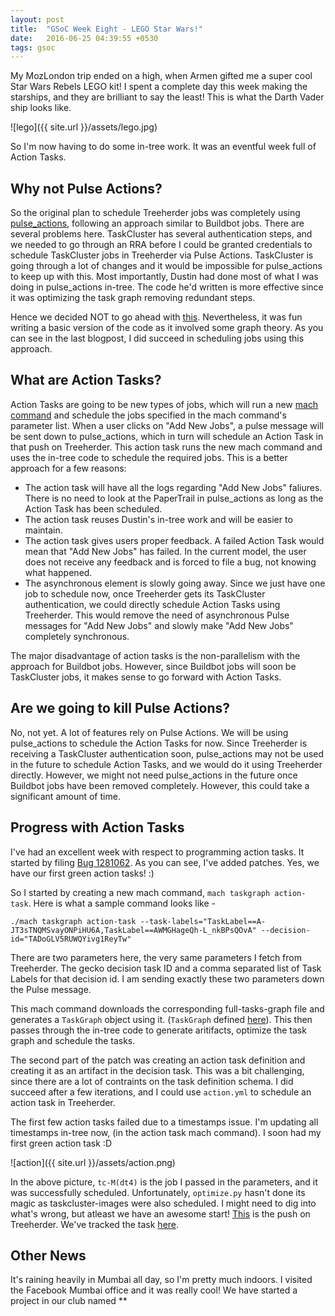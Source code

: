 ```yaml
---
layout: post
title:  "GSoC Week Eight - LEGO Star Wars!"
date:   2016-06-25 04:39:55 +0530
tags: gsoc
---
```

My MozLondon trip ended on a high, when Armen gifted me a super cool Star Wars Rebels LEGO kit! I spent a complete day this week making the starships, and they are brilliant to say the least! This is what the Darth Vader ship looks like.

![lego]({{ site.url }}/assets/lego.jpg)

So I'm now having to do some in-tree work. It was an eventful week full of Action Tasks.

## Why not Pulse Actions?

So the original plan to schedule Treeherder jobs was completely using [pulse_actions](https://github.com/mozilla/pulse_actions), following an approach similar to Buildbot jobs. There are several problems here. TaskCluster has several authentication steps, and we needed to go through an RRA before I could be granted credentials to schedule TaskCluster jobs in Treeherder via Pulse Actions. TaskCluster is going through a lot of changes and it would be impossible for pulse_actions to keep up with this.
Most importantly, Dustin had done most of what I was doing in pulse_actions in-tree. The code he'd written is more effective since it was optimizing the task graph removing redundant steps.

Hence we decided NOT to go ahead with [this](https://github.com/mozilla/mozilla_ci_tools/pull/486). Nevertheless, it was fun writing a basic version of the code as it involved some graph theory. As you can see in the last blogpost, I did succeed in scheduling jobs using this approach.

## What are Action Tasks?

Action Tasks are going to be new types of jobs, which will run a new [mach command](https://dxr.mozilla.org/mozilla-central/source/mach) and schedule the jobs specified in the mach command's parameter list. When a user clicks on "Add New Jobs", a pulse message will be sent down to pulse_actions, which in turn will schedule an Action Task in that push on Treeherder.
This action task runs the new mach command and uses the in-tree code to schedule the required jobs. This is a better approach for a few reasons:

* The action task will have all the logs regarding "Add New Jobs" faliures. There is no need to look at the PaperTrail in pulse_actions as long as the Action Task has been scheduled.
* The action task reuses Dustin's in-tree work and will be easier to maintain.
* The action task gives users proper feedback. A failed Action Task would mean that "Add New Jobs" has failed. In the current model, the user does not receive any feedback and is forced to file a bug, not knowing what happened.
* The asynchronous element is slowly going away. Since we just have one job to schedule now, once Treeherder gets its TaskCluster authentication, we could directly schedule Action Tasks using Treeherder. This would remove the need of asynchronous Pulse messages for "Add New Jobs" and slowly make "Add New Jobs" completely synchronous.

The major disadvantage of action tasks is the non-parallelism with the approach for Buildbot jobs. However, since Buildbot jobs will soon be TaskCluster jobs, it makes sense to go forward with Action Tasks.

## Are we going to kill Pulse Actions?

No, not yet. A lot of features rely on Pulse Actions. We will be using pulse_actions to schedule the Action Tasks for now. Since Treeherder is receiving a TaskCluster authentication soon, pulse_actions may not be used in the future to schedule Action Tasks, and we would do it using Treeherder directly.
However, we might not need pulse_actions in the future once Buildbot jobs have been removed completely. However, this could take a significant amount of time.

## Progress with Action Tasks

I've had an excellent week with respect to programming action tasks. It started by filing [Bug 1281062](https://bugzilla.mozilla.org/show_bug.cgi?id=1281062). As you can see, I've added patches. Yes, we have our first green action tasks! :)

So I started by creating a new mach command, `mach taskgraph action-task`. Here is what a sample command looks like -

```
./mach taskgraph action-task --task-labels="TaskLabel==A-JT3sTNQMSvayONPiHU6A,TaskLabel==AWMGHageQh-L_nkBPsQOvA" --decision-id="TADoGLV5RUWQYivg1ReyTw"
```

There are two parameters here, the very same parameters I fetch from Treeherder. The gecko decision task ID and a comma separated list of Task Labels for that decision id. I am sending exactly these two parameters down the Pulse message.

This mach command downloads the corresponding full-tasks-graph file and generates a `TaskGraph` object using it. (`TaskGraph` defined [here](https://dxr.mozilla.org/mozilla-central/source/taskcluster/taskgraph/types.py#44)). This then passes through the in-tree code to generate aritifacts, optimize the task graph and schedule the tasks.

The second part of the patch was creating an action task definition and creating it as an artifact in the decision task. This was a bit challenging, since there are a lot of contraints on the task definition schema. I did succeed after a few iterations, and I could use `action.yml` to schedule an action task in Treeherder.

The first few action tasks failed due to a timestamps issue. I'm updating all timestamps in-tree now, (in the action task mach command). I soon had my first green action task :D

![action]({{ site.url }}/assets/action.png)

In the above picture, `tc-M(dt4)` is the job I passed in the parameters, and it was successfully scheduled. Unfortunately, `optimize.py` hasn't done its magic as taskcluster-images were also scheduled. I might need to dig into what's wrong, but atleast we have an awesome start! [This](https://treeherder.mozilla.org/#/jobs?repo=try&revision=88f8d3edac627665a2dc6df5294ccd53cb53621c) is the push on Treeherder. We've tracked the task [here](https://tools.taskcluster.net/task-inspector/#dxZ73-meQ-WR4WIghphVpg/0).

## Other News

It's raining heavily in Mumbai all day, so I'm pretty much indoors. I visited the Facebook Mumbai office and it was really cool! We have started a project in our club named **